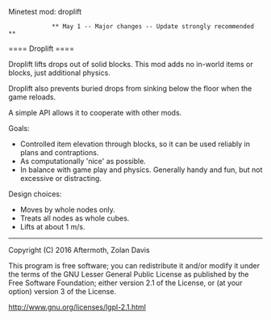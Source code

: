 Minetest mod: droplift

                ** May 1 -- Major changes -- Update strongly recommended **

==== Droplift ====

Droplift lifts drops out of solid blocks.
This mod adds no in-world items or blocks, just additional physics.

Droplift also prevents buried drops from sinking below the floor
when the game reloads.

A simple API allows it to cooperate with other mods.

Goals:
* Controlled item elevation through blocks, so it can be used reliably
  in plans and contraptions.
* As computationally 'nice' as possible.
* In balance with game play and physics. Generally handy and fun,
  but not excessive or distracting.

Design choices:
* Moves by whole nodes only.
* Treats all nodes as whole cubes.
* Lifts at about 1 m/s.


----

Copyright (C) 2016 Aftermoth, Zolan Davis

This program is free software; you can redistribute it and/or modify it
under the terms of the GNU Lesser General Public License as published
by the Free Software Foundation; either version 2.1 of the License,
or (at your option) version 3 of the License.

http://www.gnu.org/licenses/lgpl-2.1.html

